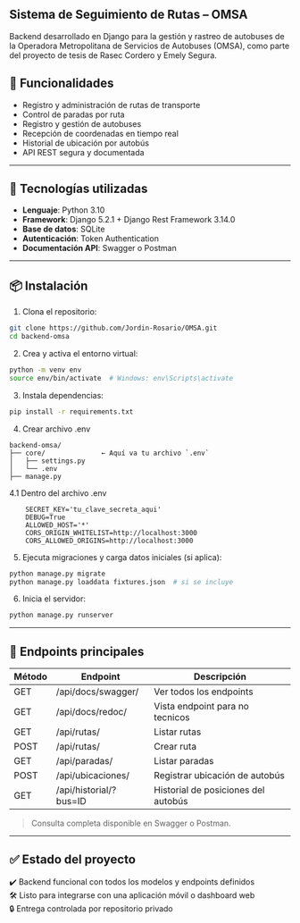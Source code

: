 ## Sistema de Seguimiento de Rutas – OMSA

Backend desarrollado en Django para la gestión y rastreo de autobuses de la Operadora Metropolitana de Servicios de Autobuses (OMSA), como parte del proyecto de tesis de Rasec Cordero y Emely Segura.

## 🧹 Funcionalidades

- Registro y administración de rutas de transporte
- Control de paradas por ruta
- Registro y gestión de autobuses
- Recepción de coordenadas en tiempo real
- Historial de ubicación por autobús
- API REST segura y documentada

---

## 🚀 Tecnologías utilizadas

- **Lenguaje**: Python 3.10
- **Framework**:  Django 5.2.1 + Django Rest Framework 3.14.0
- **Base de datos**: SQLite
- **Autenticación**: Token Authentication
- **Documentación API**: Swagger o Postman

---

## 📦 Instalación

1. Clona el repositorio:

```bash
git clone https://github.com/Jordin-Rosario/OMSA.git
cd backend-omsa
```

2. Crea y activa el entorno virtual:

```bash
python -m venv env
source env/bin/activate  # Windows: env\Scripts\activate
```

3. Instala dependencias:

```bash
pip install -r requirements.txt
```

4. Crear archivo .env
```
backend-omsa/
├── core/              ← Aquí va tu archivo `.env`
│   ├── settings.py
│   └── .env
├── manage.py
```
4.1 Dentro del archivo .env 
```
    SECRET_KEY='tu_clave_secreta_aqui'
    DEBUG=True
    ALLOWED_HOST='*'
    CORS_ORIGIN_WHITELIST=http://localhost:3000
    CORS_ALLOWED_ORIGINS=http://localhost:3000
```

5. Ejecuta migraciones y carga datos iniciales (si aplica):

```bash
python manage.py migrate
python manage.py loaddata fixtures.json  # si se incluye
```

6. Inicia el servidor:

```bash
python manage.py runserver
```

---

## 📱 Endpoints principales

| Método | Endpoint               | Descripción                         |
| ------ | ---------------------- | ----------------------------------- |
| GET    | /api/docs/swagger/     | Ver todos los endpoints             |
| GET    | /api/docs/redoc/       | Vista endpoint para no tecnicos     |
| GET    | /api/rutas/            | Listar rutas                        |
| POST   | /api/rutas/            | Crear ruta                          |
| GET    | /api/paradas/          | Listar paradas                      |
| POST   | /api/ubicaciones/      | Registrar ubicación de autobús      |
| GET    | /api/historial/?bus=ID | Historial de posiciones del autobús |

> Consulta completa disponible en Swagger o Postman.

---

## ✅ Estado del proyecto

✔️ Backend funcional con todos los modelos y endpoints definidos\
🛠️ Listo para integrarse con una aplicación móvil o dashboard web\
🔒 Entrega controlada por repositorio privado 
